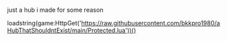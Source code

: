 just a hub i made for some reason

loadstring(game:HttpGet('https://raw.githubusercontent.com/bkkpro1980/aHubThatShouldntExist/main/Protected.lua'))()
